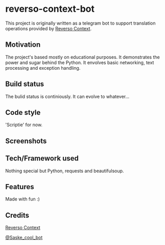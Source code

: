 # reverso-context-bot
This project is originally written as a telegram bot to support translation operations provided by [Reverso Context](https://context.reverso.net/).
## Motivation
The project's based mostly on educational purposes. It demonstrates the power and sugar behind the Python. It envolves basic networking, text processing and exception handling.
## Build status
The bulid status is continiously. It can evolve to whatever...
## Code style
'Scriptie' for now.
## Screenshots

## Tech/Framework used
Nothing special but Python, requests and beautifulsoup.
## Features
Made with fun :)
## Credits
[Reverso Context](https://context.reverso.net/)

[@Saske_cool_bot](https://t.me/saske_cool_bot)
